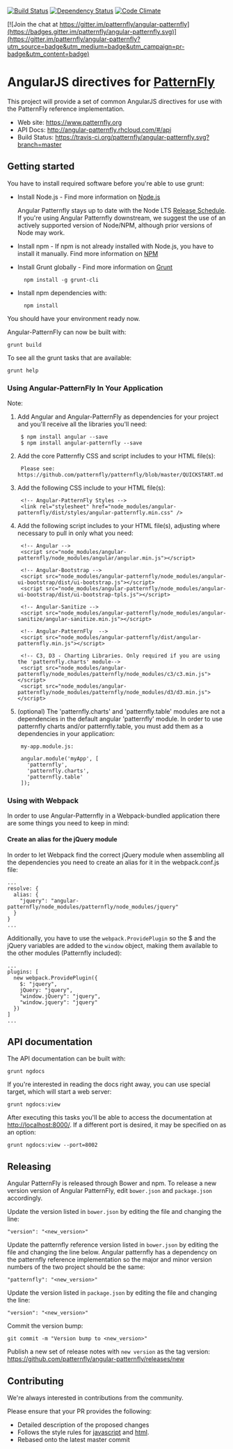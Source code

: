 [![Build Status](https://travis-ci.org/patternfly/angular-patternfly.svg?branch=master)](https://travis-ci.org/patternfly/angular-patternfly)
[![Dependency Status](https://gemnasium.com/badges/github.com/patternfly/angular-patternfly.svg)](https://gemnasium.com/github.com/patternfly/angular-patternfly)
[![Code Climate](https://codeclimate.com/github/patternfly/angular-patternfly/badges/gpa.svg)](https://codeclimate.com/github/patternfly/angular-patternfly)

[![Join the chat at https://gitter.im/patternfly/angular-patternfly](https://badges.gitter.im/patternfly/angular-patternfly.svg)](https://gitter.im/patternfly/angular-patternfly?utm_source=badge&utm_medium=badge&utm_campaign=pr-badge&utm_content=badge)

# AngularJS directives for [PatternFly](https://www.patternfly.org) 

This project will provide a set of common AngularJS directives for use with the PatternFly reference implementation.

* Web site: https://www.patternfly.org
* API Docs: http://angular-patternfly.rhcloud.com/#/api
* Build Status: https://travis-ci.org/patternfly/angular-patternfly.svg?branch=master

## Getting started

You have to install required software before you're able to use grunt:

* Install Node.js - Find more information on [Node.js](http://nodejs.org/)

  Angular Patternfly stays up to date with the Node LTS [Release Schedule](https://github.com/nodejs/LTS#lts_schedule). If you're using Angular Patternfly downstream, we suggest the use of an actively supported version of Node/NPM, although prior versions of Node may work. 

* Install npm - If npm is not already installed with Node.js, you have to install it manually. Find more information on [NPM](https://www.npmjs.org/)

* Install Grunt globally - Find more information on [Grunt](http://gruntjs.com/)

        npm install -g grunt-cli

* Install npm dependencies with:

        npm install

You should have your environment ready now.

Angular-PatternFly can now be built with:
```shell
grunt build
```

To see all the grunt tasks that are available:
```shell
grunt help
```

### Using Angular-PatternFly In Your Application

Note:

1. Add Angular and Angular-PatternFly as dependencies for your project and you'll receive all the libraries you'll need:

        $ npm install angular --save
        $ npm install angular-patternfly --save

2. Add the core Patternfly CSS and script includes to your HTML file(s):

        Please see:  https://github.com/patternfly/patternfly/blob/master/QUICKSTART.md

3. Add the following CSS include to your HTML file(s):

        <!-- Angular-PatternFly Styles -->
        <link rel="stylesheet" href="node_modules/angular-patternfly/dist/styles/angular-patternfly.min.css" />

4. Add the following script includes to your HTML file(s), adjusting where necessary to pull in only what you need:

        <!-- Angular -->
        <script src="node_modules/angular-patternfly/node_modules/angular/angular.min.js"></script>

        <!-- Angular-Bootstrap -->
        <script src="node_modules/angular-patternfly/node_modules/angular-ui-bootstrap/dist/ui-bootstrap.js"></script>
        <script src="node_modules/angular-patternfly/node_modules/angular-ui-bootstrap/dist/ui-bootstrap-tpls.js"></script>

        <!-- Angular-Sanitize -->
        <script src="node_modules/angular-patternfly/node_modules/angular-sanitize/angular-sanitize.min.js"></script>

        <!-- Angular-PatternFly  -->
        <script src="node_modules/angular-patternfly/dist/angular-patternfly.min.js"></script>

        <!-- C3, D3 - Charting Libraries. Only required if you are using the 'patternfly.charts' module-->
        <script src="node_modules/angular-patternfly/node_modules/patternfly/node_modules/c3/c3.min.js"></script>
        <script src="node_modules/angular-patternfly/node_modules/patternfly/node_modules/d3/d3.min.js"></script>

5. (optional) The 'patternfly.charts' and 'patternfly.table' modules are not a dependencies in the default angular 'patternfly' module.
   In order to use patternfly charts and/or patternfly.table, you must add them as a dependencies in your application:

        my-app.module.js:

        angular.module('myApp', [
          'patternfly',
          'patternfly.charts',
          'patternfly.table'
        ]);

### Using with Webpack

In order to use Angular-Patternfly in a Webpack-bundled application there are some things you need to keep in mind:

#### Create an alias for the jQuery module

In order to let Webpack find the correct jQuery module when assembling all the dependencies you need to create an alias for it in the webpack.conf.js file:

```
...
resolve: {
  alias: {
    "jquery": "angular-patternfly/node_modules/patternfly/node_modules/jquery"
  }
}
...
```

Additionally, you have to use the `webpack.ProvidePlugin` so the $ and the jQuery variables are added to the `window` object, making them available to the other modules (Patternfly included):
```
...
plugins: [
  new webpack.ProvidePlugin({
    $: "jquery",
    jQuery: "jquery",
    "window.jQuery": "jquery",
    "window.jquery": "jquery"
  })
]
...
```

## API documentation

The API documentation can be built with:
```shell
grunt ngdocs
```

If you're interested in reading the docs right away, you can use special target, which will start a web server:
```shell
grunt ngdocs:view
```

After executing this tasks you'll be able to access the documentation at [http://localhost:8000/](http://localhost:8000/). If a different port is desired, it may be specified on as an option:
```shell
grunt ngdocs:view --port=8002
```

## Releasing

Angular PatternFly is released through Bower and npm. To release a new version version of Angular PatternFly, edit `bower.json` and `package.json` accordingly.

Update the version listed in `bower.json` by editing the file and changing the line:

```
"version": "<new_version>"
```

Update the patternfly reference version listed in `bower.json` by editing the file and changing the line below. Angular patternfly has a dependency on the patternfly reference implementation so the major and minor version numbers of the two project should be the same:
```
"patternfly": "<new_version>"
```


Update the version listed in `package.json` by editing the file and changing the line:

```
"version": "<new_version>"
```

Commit the version bump:

```
git commit -m "Version bump to <new_version>"
```

Publish a new set of release notes with ```new version``` as the tag version:
https://github.com/patternfly/angular-patternfly/releases/new

## Contributing

We're always interested in contributions from the community.

Please ensure that your PR provides the following:

* Detailed description of the proposed changes
* Follows the style rules for [javascript](eslint.yaml) and [html](.htmlhintrc).
* Rebased onto the latest master commit
